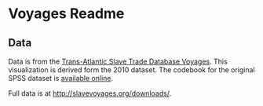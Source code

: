 # Voyages Readme

## Data

Data is from the [Trans-Atlantic Slave Trade Database Voyages](http://www.slavevoyages.org/tast/database/download.faces). This visualization is derived form the 2010 dataset. The codebook for the original SPSS dataset is [available online](http://slavevoyages.org/downloads/Codebook2010.pdf).

Full data is at http://slavevoyages.org/downloads/.



